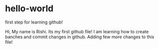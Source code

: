 # hello-world
first step for learning github!


Hi, My name is Rishi. Its my first github file! I am learning how to create banches and commit changes in github. 
Adding few more changes to this file!
